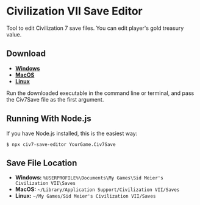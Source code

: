 # Civilization VII Save Editor

Tool to edit Civilization 7 save files. You can edit player's gold treasury value.

## Download

* **[Windows](https://github.com/iqqmuT/civ7-save-editor/releases/latest/download/civ7-save-editor-win.exe)**
* **[MacOS](https://github.com/iqqmuT/civ7-save-editor/releases/latest/download/civ7-save-editor-macos)**
* **[Linux](https://github.com/iqqmuT/civ7-save-editor/releases/latest/download/civ7-save-editor-linux)**

Run the downloaded executable in the command line or terminal, and pass the Civ7Save file as the first argument.

## Running With Node.js

If you have Node.js installed, this is the easiest way:

```shell
$ npx civ7-save-editor YourGame.Civ7Save
```

## Save File Location

* **Windows:** `%USERPROFILE%\Documents\My Games\Sid Meier's Civilization VII\Saves`
* **MacOS:** `~/Library/Application Support/Civilization VII/Saves`
* **Linux:** `~/My Games/Sid Meier's Civilization VII/Saves`
